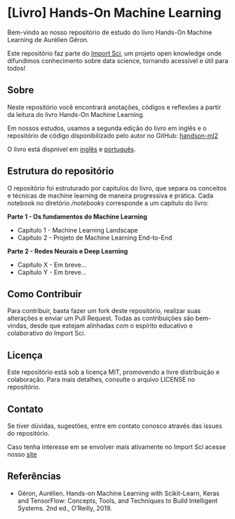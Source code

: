 # [Livro] Hands-On Machine Learning

Bem-vindo ao nosso repositório de estudo do livro Hands-On Machine Learning de Aurélien Géron.

Este repositório faz parte do [Import Sci](https://github.com/importsci), um projeto open knowledge onde difundimos conhecimento sobre data science, tornando acessível e útil para todos!

## Sobre

Neste repositório você encontrará anotações, códigos e reflexões a partir da leitura do livro Hands-On Machine Learning.

Em nossos estudos, usamos a segunda edição do livro em inglês e o repositório de código disponibilizado pelo autor no GitHub: [handson-ml2](https://github.com/ageron/handson-ml2)

O livro está dispnível em [inglês](https://www.amazon.com/Hands-Machine-Learning-Scikit-Learn-TensorFlow/dp/1492032646) e [português](https://www.amazon.com.br/M%C3%A3os-obra-aprendizado-Scikit-Learn-inteligentes/dp/8550815489/).

## Estrutura do repositório

O repositório foi estruturado por capítulos do livro, que separa os conceitos e técnicas de machine learning de maneira progressiva e prática. Cada notebook no diretório */notebooks* corresponde a um capítulo do livro:

**Parte 1 - Os fundamentos do Machine Learning**
- Capítulo 1 - Machine Learning Landscape
- Capítulo 2 - Projeto de Machine Learning End-to-End

**Parte 2 - Redes Neurais e Deep Learning**
- Capítulo X - Em breve...
- Capítulo Y - Em breve...

## Como Contribuir
Para contribuir, basta fazer um fork deste repositório, realizar suas alterações e enviar um Pull Request. Todas as contribuições são bem-vindas, desde que estejam alinhadas com o espírito educativo e colaborativo do Import Sci.

## Licença
Este repositório está sob a licença MIT, promovendo a livre distribuição e colaboração. Para mais detalhes, consulte o arquivo LICENSE no repositório.

## Contato
Se tiver dúvidas, sugestões, entre em contato conosco através das issues do repositório.

Caso tenha interesse em se envolver mais ativamente no Import Sci acesse nosso [site](https://www.importsci.com/sobre)

## Referências

- Géron, Aurélien. Hands-on Machine Learning with Scikit-Learn, Keras and TensorFlow: Concepts, Tools, and Techniques to Build Intelligent Systems. 2nd ed., O’Reilly, 2019.
